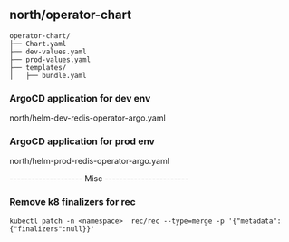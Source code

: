 

## north/operator-chart

```
operator-chart/
├── Chart.yaml
├── dev-values.yaml
├── prod-values.yaml
├── templates/
│   ├── bundle.yaml
```

### ArgoCD application for dev env
north/helm-dev-redis-operator-argo.yaml

### ArgoCD application for prod env
north/helm-prod-redis-operator-argo.yaml


-------------------- Misc -----------------------
### Remove k8 finalizers for rec 
```
kubectl patch -n <namespace>  rec/rec --type=merge -p '{"metadata": {"finalizers":null}}'
```
